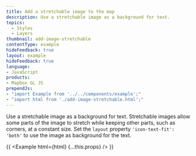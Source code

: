 ```yaml
---
title: Add a stretchable image to the map
description: Use a stretchable image as a background for text.
topics:
  - Styles
  - Layers
thumbnail: add-image-stretchable
contentType: example
hideFeedback: true
layout: example
hideFeedback: true
language:
- JavaScript
products:
- Mapbox GL JS
prependJs:
- "import Example from '../../components/example';"
- "import html from './add-image-stretchable.html';"
---
```


Use a stretchable image as a background for text. Stretchable images allow some parts of the image to stretch while keeping other parts, such as corners, at a constant size. Set the `layout` property `'icon-text-fit': 'both'` to use the image as background for the text.

{{ <Example html={html} {...this.props} /> }}
